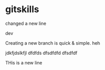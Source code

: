 # gitskills
changed
a new line

dev

Creating a new branch is quick & simple.
heh


jdkfjdslkfjl
dfdfds
dfsdfdfd
dfsdfdf


THis is a new line
